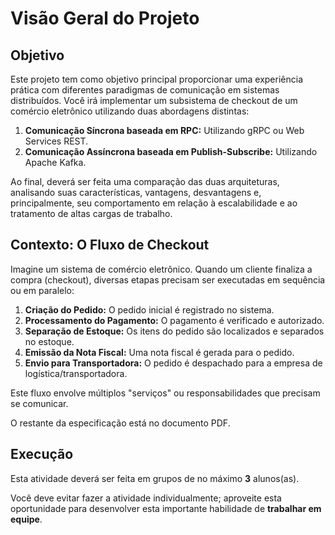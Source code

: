 # Visão Geral do Projeto

## Objetivo

Este projeto tem como objetivo principal proporcionar uma experiência prática com diferentes paradigmas de comunicação em sistemas distribuídos. Você irá implementar um subsistema de checkout de um comércio eletrônico utilizando duas abordagens distintas:

1.  **Comunicação Síncrona baseada em RPC:** Utilizando gRPC ou Web Services REST.
2.  **Comunicação Assíncrona baseada em Publish-Subscribe:** Utilizando Apache Kafka.

Ao final, deverá ser feita uma comparação das duas arquiteturas, analisando suas características, vantagens, desvantagens e, principalmente, seu comportamento em relação à escalabilidade e ao tratamento de altas cargas de trabalho.

## Contexto: O Fluxo de Checkout

Imagine um sistema de comércio eletrônico. Quando um cliente finaliza a compra (checkout), diversas etapas precisam ser executadas em sequência ou em paralelo:

1.  **Criação do Pedido:** O pedido inicial é registrado no sistema.
2.  **Processamento do Pagamento:** O pagamento é verificado e autorizado.
3.  **Separação de Estoque:** Os itens do pedido são localizados e separados no estoque.
4.  **Emissão da Nota Fiscal:** Uma nota fiscal é gerada para o pedido.
5.  **Envio para Transportadora:** O pedido é despachado para a empresa de logística/transportadora.

Este fluxo envolve múltiplos "serviços" ou responsabilidades que precisam se comunicar.

O restante da especificação está no documento PDF.

## Execução

Esta atividade deverá ser feita em grupos de no máximo **3** alunos(as).

Você deve evitar fazer a atividade individualmente; aproveite esta oportunidade para desenvolver esta importante habilidade de **trabalhar em equipe**.
